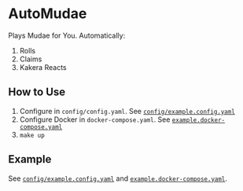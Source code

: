 # AutoMudae

Plays Mudae for You. Automatically:
1. Rolls
2. Claims
3. Kakera Reacts

## How to Use

1. Configure in `config/config.yaml`. See [`config/example.config.yaml`](config/example.config.yaml)
2. Configure Docker in `docker-compose.yaml`. See [`example.docker-compose.yaml`](example.docker-compose.yaml)
3. `make up`

## Example

See [`config/example.config.yaml`](config/example.config.yaml) and [`example.docker-compose.yaml`](example.docker-compose.yaml).
